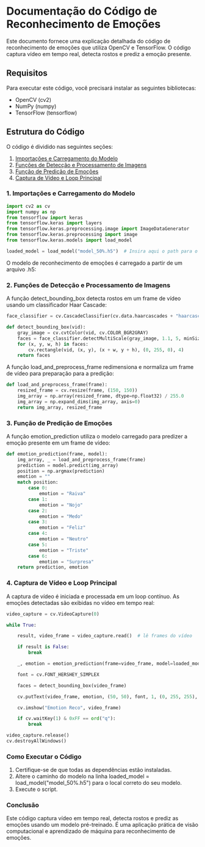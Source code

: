 # Documentação do Código de Reconhecimento de Emoções

Este documento fornece uma explicação detalhada do código de reconhecimento de emoções que utiliza OpenCV e TensorFlow. O código captura vídeo em tempo real, detecta rostos e prediz a emoção presente.

## Requisitos

Para executar este código, você precisará instalar as seguintes bibliotecas:

- OpenCV (cv2)
- NumPy (numpy)
- TensorFlow (tensorflow)

## Estrutura do Código

O código é dividido nas seguintes seções:

1. [Importações e Carregamento do Modelo](#1-importações-e-carregamento-do-modelo)
2. [Funções de Detecção e Processamento de Imagens](#2-funções-de-detecção-e-processamento-de-imagens)
3. [Função de Predição de Emoções](#3-função-de-predição-de-emoções)
4. [Captura de Vídeo e Loop Principal](#4-captura-de-vídeo-e-loop-principal)

### 1. Importações e Carregamento do Modelo

```python
import cv2 as cv
import numpy as np
from tensorflow import keras
from tensorflow.keras import layers
from tensorflow.keras.preprocessing.image import ImageDataGenerator
from tensorflow.keras.preprocessing import image
from tensorflow.keras.models import load_model

loaded_model = load_model("model_50%.h5")  # Insira aqui o path para o seu modelo
```

O modelo de reconhecimento de emoções é carregado a partir de um arquivo .h5:

### 2. Funções de Detecção e Processamento de Imagens

A função detect_bounding_box detecta rostos em um frame de vídeo usando um classificador Haar Cascade:

```python
face_classifier = cv.CascadeClassifier(cv.data.haarcascades + "haarcascade_frontalface_default.xml")

def detect_bounding_box(vid):
    gray_image = cv.cvtColor(vid, cv.COLOR_BGR2GRAY)
    faces = face_classifier.detectMultiScale(gray_image, 1.1, 5, minSize=(40, 40))
    for (x, y, w, h) in faces:
        cv.rectangle(vid, (x, y), (x + w, y + h), (0, 255, 0), 4)
    return faces
```
A função load_and_preprocess_frame redimensiona e normaliza um frame de vídeo para preparação para a predição:

```python
def load_and_preprocess_frame(frame):
    resized_frame = cv.resize(frame, (150, 150))
    img_array = np.array(resized_frame, dtype=np.float32) / 255.0
    img_array = np.expand_dims(img_array, axis=0)
    return img_array, resized_frame
```

### 3. Função de Predição de Emoções

A função emotion_prediction utiliza o modelo carregado para predizer a emoção presente em um frame de vídeo:

```python
def emotion_prediction(frame, model):
    img_array, _ = load_and_preprocess_frame(frame)
    prediction = model.predict(img_array)
    position = np.argmax(prediction)
    emotion = ""
    match position:
        case 0:
            emotion = "Raiva"
        case 1:
            emotion = "Nojo"
        case 2:
            emotion = "Medo"
        case 3:
            emotion = "Feliz"
        case 4:
            emotion = "Neutro"
        case 5:
            emotion = "Triste"
        case 6:
            emotion = "Surpresa"
    return prediction, emotion
```

### 4. Captura de Vídeo e Loop Principal

A captura de vídeo é iniciada e processada em um loop contínuo. As emoções detectadas são exibidas no vídeo em tempo real:

```python
video_capture = cv.VideoCapture(0)

while True:

    result, video_frame = video_capture.read()  # lê frames do vídeo

    if result is False:
        break 

    _, emotion = emotion_prediction(frame=video_frame, model=loaded_model)

    font = cv.FONT_HERSHEY_SIMPLEX

    faces = detect_bounding_box(video_frame)  

    cv.putText(video_frame, emotion, (50, 50), font, 1, (0, 255, 255), 2, cv.LINE_AA)

    cv.imshow("Emotion Reco", video_frame)  

    if cv.waitKey(1) & 0xFF == ord("q"):
        break

video_capture.release()
cv.destroyAllWindows()
```

### Como Executar o Código

1. Certifique-se de que todas as dependências estão instaladas.
2. Altere o caminho do modelo na linha loaded_model = load_model("model_50%.h5") para o local correto do seu modelo.
3. Execute o script.

### Conclusão

Este código captura vídeo em tempo real, detecta rostos e prediz as emoções usando um modelo pré-treinado. É uma aplicação prática de visão computacional e aprendizado de máquina para reconhecimento de emoções.